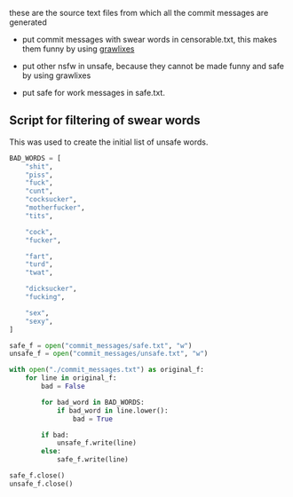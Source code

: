 these are the source text files from which all the commit messages
are generated

- put commit messages with swear words in censorable.txt, this makes
them funny by using [grawlixes](https://en.wikipedia.org/wiki/Grawlix)

- put other nsfw in unsafe, because they cannot be made funny and safe
by using grawlixes

- put safe for work messages in safe.txt.

## Script for filtering of swear words

This was used to create the initial list of unsafe words.

```py
BAD_WORDS = [
    "shit",
    "piss",
    "fuck",
    "cunt",
    "cocksucker",
    "motherfucker",
    "tits",

    "cock",
    "fucker",

    "fart",
    "turd",
    "twat",

    "dicksucker",
    "fucking",

    "sex",
    "sexy",
]

safe_f = open("commit_messages/safe.txt", "w")
unsafe_f = open("commit_messages/unsafe.txt", "w")

with open("./commit_messages.txt") as original_f:
    for line in original_f:
        bad = False

        for bad_word in BAD_WORDS:
            if bad_word in line.lower():
                bad = True

        if bad:
            unsafe_f.write(line)
        else:
            safe_f.write(line)

safe_f.close()
unsafe_f.close()
```
